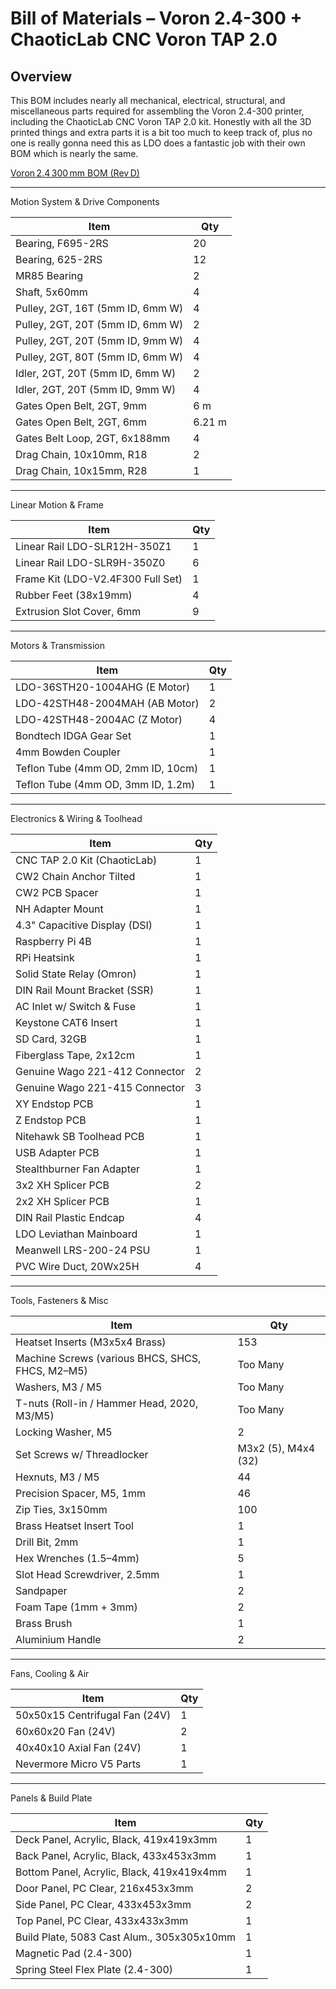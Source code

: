 # Bill of Materials – Voron 2.4-300 + ChaoticLab CNC Voron TAP 2.0

## Overview
This BOM includes nearly all mechanical, electrical, structural, and miscellaneous parts required for assembling the Voron 2.4-300 printer, including the ChaoticLab CNC Voron TAP 2.0 kit. Honestly with all the 3D printed things and extra parts it is a  bit too much to keep track of, plus no one is really gonna need this as LDO does a fantastic job with their own BOM which is nearly the same.

[Voron 2.4 300 mm BOM (Rev D)](https://docs.ldomotors.com/en/voron/voron2/300_BOM/Rev_D)

---

Motion System & Drive Components</summary>

| Item | Qty |
|------|-----|
| Bearing, F695-2RS | 20 |
| Bearing, 625-2RS | 12 |
| MR85 Bearing | 2 |
| Shaft, 5x60mm | 4 |
| Pulley, 2GT, 16T (5mm ID, 6mm W) | 4 |
| Pulley, 2GT, 20T (5mm ID, 6mm W) | 2 |
| Pulley, 2GT, 20T (5mm ID, 9mm W) | 4 |
| Pulley, 2GT, 80T (5mm ID, 6mm W) | 4 |
| Idler, 2GT, 20T (5mm ID, 6mm W) | 2 |
| Idler, 2GT, 20T (5mm ID, 9mm W) | 4 |
| Gates Open Belt, 2GT, 9mm | 6 m |
| Gates Open Belt, 2GT, 6mm | 6.21 m |
| Gates Belt Loop, 2GT, 6x188mm | 4 |
| Drag Chain, 10x10mm, R18 | 2 |
| Drag Chain, 10x15mm, R28 | 1 |

</details>

---

Linear Motion & Frame</summary>

| Item | Qty |
|------|-----|
| Linear Rail LDO-SLR12H-350Z1 | 1 |
| Linear Rail LDO-SLR9H-350Z0 | 6 |
| Frame Kit (LDO-V2.4F300 Full Set) | 1 |
| Rubber Feet (38x19mm) | 4 |
| Extrusion Slot Cover, 6mm | 9 |

</details>

---

Motors & Transmission</summary>

| Item | Qty |
|------|-----|
| LDO-36STH20-1004AHG (E Motor) | 1 |
| LDO-42STH48-2004MAH (AB Motor) | 2 |
| LDO-42STH48-2004AC (Z Motor) | 4 |
| Bondtech IDGA Gear Set | 1 |
| 4mm Bowden Coupler | 1 |
| Teflon Tube (4mm OD, 2mm ID, 10cm) | 1 |
| Teflon Tube (4mm OD, 3mm ID, 1.2m) | 1 |

</details>

---

Electronics & Wiring & Toolhead</summary>

| Item | Qty |
|------|-----|
| CNC TAP 2.0 Kit (ChaoticLab) | 1 |
| CW2 Chain Anchor Tilted | 1 |
| CW2 PCB Spacer | 1 |
| NH Adapter Mount | 1 |
| 4.3" Capacitive Display (DSI) | 1 |
| Raspberry Pi 4B | 1 |
| RPi Heatsink | 1 |
| Solid State Relay (Omron) | 1 |
| DIN Rail Mount Bracket (SSR) | 1 |
| AC Inlet w/ Switch & Fuse | 1 |
| Keystone CAT6 Insert | 1 |
| SD Card, 32GB | 1 |
| Fiberglass Tape, 2x12cm | 1 |
| Genuine Wago 221-412 Connector | 2 |
| Genuine Wago 221-415 Connector | 3 |
| XY Endstop PCB | 1 |
| Z Endstop PCB | 1 |
| Nitehawk SB Toolhead PCB | 1 |
| USB Adapter PCB | 1 |
| Stealthburner Fan Adapter | 1 |
| 3x2 XH Splicer PCB | 2 |
| 2x2 XH Splicer PCB | 1 |
| DIN Rail Plastic Endcap | 4 |
| LDO Leviathan Mainboard | 1 |
| Meanwell LRS-200-24 PSU | 1 |
| PVC Wire Duct, 20Wx25H | 4 |

</details>

---

Tools, Fasteners & Misc</summary>

| Item | Qty |
|------|-----|
| Heatset Inserts (M3x5x4 Brass) | 153 |
| Machine Screws (various BHCS, SHCS, FHCS, M2–M5) | Too Many |
| Washers, M3 / M5 | Too Many |
| T-nuts (Roll-in / Hammer Head, 2020, M3/M5) | Too Many |
| Locking Washer, M5 | 2 |
| Set Screws w/ Threadlocker | M3x2 (5), M4x4 (32) |
| Hexnuts, M3 / M5 | 44 |
| Precision Spacer, M5, 1mm | 46 |
| Zip Ties, 3x150mm | 100 |
| Brass Heatset Insert Tool | 1 |
| Drill Bit, 2mm | 1 |
| Hex Wrenches (1.5–4mm) | 5 |
| Slot Head Screwdriver, 2.5mm | 1 |
| Sandpaper | 2 |
| Foam Tape (1mm + 3mm) | 2 |
| Brass Brush | 1 |
| Aluminium Handle | 2 |

</details>

---

Fans, Cooling & Air</summary>

| Item | Qty |
|------|-----|
| 50x50x15 Centrifugal Fan (24V) | 1 |
| 60x60x20 Fan (24V) | 2 |
| 40x40x10 Axial Fan (24V) | 1 |
| Nevermore Micro V5 Parts | 1 |

</details>

---

Panels & Build Plate</summary>

| Item | Qty |
|------|-----|
| Deck Panel, Acrylic, Black, 419x419x3mm | 1 |
| Back Panel, Acrylic, Black, 433x453x3mm | 1 |
| Bottom Panel, Acrylic, Black, 419x419x4mm | 1 |
| Door Panel, PC Clear, 216x453x3mm | 2 |
| Side Panel, PC Clear, 433x453x3mm | 2 |
| Top Panel, PC Clear, 433x433x3mm | 1 |
| Build Plate, 5083 Cast Alum., 305x305x10mm | 1 |
| Magnetic Pad (2.4-300) | 1 |
| Spring Steel Flex Plate (2.4-300) | 1 |

</details>
